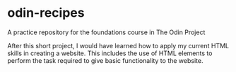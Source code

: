 # odin-recipes
A practice repository for the foundations course in The Odin Project

After this short project, I would have learned how to apply my current HTML skills in creating a website.
This includes the use of HTML elements to perform the task required to give basic functionality to the website.
